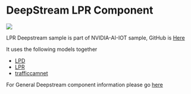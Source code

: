 # DeepStream LPR Component

![](https://github.com/NVIDIA-AI-IOT/deepstream_lpr_app/raw/master/lpr.png)

LPR Deepstream sample is part of NVIDIA-AI-IOT sample, GitHub is [Here](https://github.com/NVIDIA-AI-IOT/deepstream_lpr_app)

It uses the following models together

* [LPD](https://catalog.ngc.nvidia.com/orgs/nvidia/teams/tao/models/lpdnet)
* [LPR](https://catalog.ngc.nvidia.com/orgs/nvidia/teams/tao/models/lprnet)
* [trafficcamnet](https://catalog.ngc.nvidia.com/orgs/nvidia/teams/tao/models/trafficcamnet)

For General Deepstream component information please go [here](../README.md)

